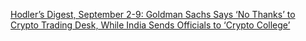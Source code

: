 [Hodler’s Digest, September 2-9: Goldman Sachs Says ‘No Thanks’ to Crypto Trading Desk, While India Sends Officials to ‘Crypto College’](https://cointelegraph.com/news/hodlers-digest-september-2-9-goldman-sachs-says-no-thanks-to-crypto-trading-desk-while-india-sends-officials-to-crypto-college)